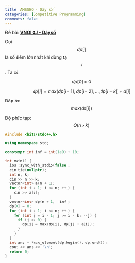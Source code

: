 ```yaml
---
title: AMSSEQ - Dãy số
categories: [Competitive Programming]
comments: false
---
```


Đề bài: **<a href="https://oj.vnoi.info/problem/amsseq">VNOI OJ - Dãy số</a>**

Gọi $$dp[i]$$ là số điểm lớn nhất khi dừng tại $$i$$. Ta có:

$$dp[0] = 0$$

$$dp[i] = max(dp[i - 1], dp[i - 2], ..., dp[i - k]) + a[i]$$

Đáp án: $$max(dp[i])$$

Độ phức tạp: $$O(n \times k)$$

```c++
#include <bits/stdc++.h>

using namespace std;

constexpr int inf = int(1e9) + 10;

int main() {
  ios::sync_with_stdio(false);
  cin.tie(nullptr);
  int n, k;
  cin >> n >> k;
  vector<int> a(n + 1);
  for (int i = 1; i <= n; ++i) {
    cin >> a[i];
  }
  vector<int> dp(n + 1, -inf);
  dp[0] = 0;
  for (int i = 1; i <= n; ++i) {
    for (int j = i - 1; j >= i - k; --j) {
      if (j >= 0) {
        dp[i] = max(dp[i], dp[j] + a[i]);
      }
    }
  }
  int ans = *max_element(dp.begin(), dp.end());
  cout << ans << '\n';
  return 0;
}
```